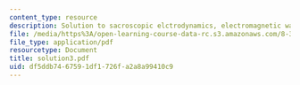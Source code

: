 ```yaml
---
content_type: resource
description: Solution to sacroscopic elctrodynamics, electromagnetic waves.
file: /media/https%3A/open-learning-course-data-rc.s3.amazonaws.com/8-311-electromagnetic-theory-spring-2004/df5ddb7467591df1726fa2a8a99410c9_solution3.pdf
file_type: application/pdf
resourcetype: Document
title: solution3.pdf
uid: df5ddb74-6759-1df1-726f-a2a8a99410c9
---
```

